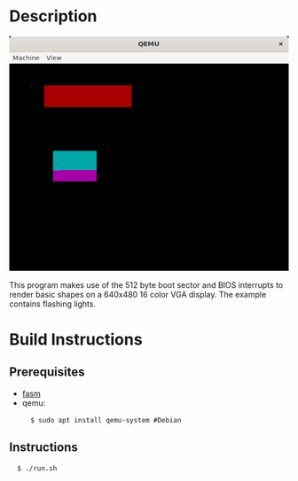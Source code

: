 # Description
![screenshot](github/screenshot.png)

This program makes use of the 512 byte boot sector and BIOS interrupts to render
basic shapes on a 640x480 16 color VGA display.
The example contains flashing lights.

# Build Instructions

## Prerequisites
  - [fasm](https://flatassembler.net/)
  - qemu:
    ```console
      $ sudo apt install qemu-system #Debian
    ```

## Instructions
```console
  $ ./run.sh
```
